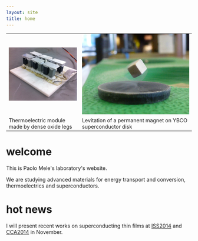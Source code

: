 ```yaml
---
layout: site
title: home
---
```



<table class="index-images">
  <tr class="images">
    <td>
      <img src="/images/thel_module.jpg" />
    </td>
    <td>
      <a
        href="https://www.flickr.com/photos/tprentice/9267447818/"
      ><img src="/images/super_trevor.jpg" /></a>
    </td>
  </tr>
  <tr class="captions">
    <td>
      <span class="caption">
        Thermoelectric module made by dense oxide legs
      </span>
    </td>
    <td>
      <span class="caption">
        Levitation of a permanent magnet on YBCO superconductor disk
      </span>
    </td>
  </tr>
</table>

# welcome

This is Paolo Mele's laboratory's website.

We are studying advanced materials for energy transport and conversion, thermoelectrics and superconductors.

# hot news

I will present recent works on superconducting thin films at [ISS2014](http://www.istec.or.jp/ISS2014/ISS2014.html) and [CCA2014](http://www.cca2014.org/) in November.

